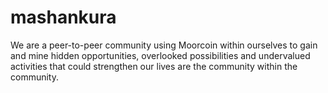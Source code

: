# mashankura
We are a peer-to-peer community using Moorcoin within ourselves to gain and mine hidden opportunities, overlooked possibilities and undervalued activities that could strengthen our lives are the community within the community.
